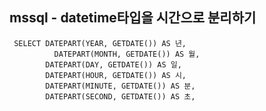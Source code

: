 ## mssql - datetime타입을 시간으로 분리하기

     SELECT DATEPART(YEAR, GETDATE()) AS 년, 
	          DATEPART(MONTH, GETDATE()) AS 월, 
            DATEPART(DAY, GETDATE()) AS 일,
            DATEPART(HOUR, GETDATE()) AS 시,
            DATEPART(MINUTE, GETDATE()) AS 분,
            DATEPART(SECOND, GETDATE()) AS 초,
            
